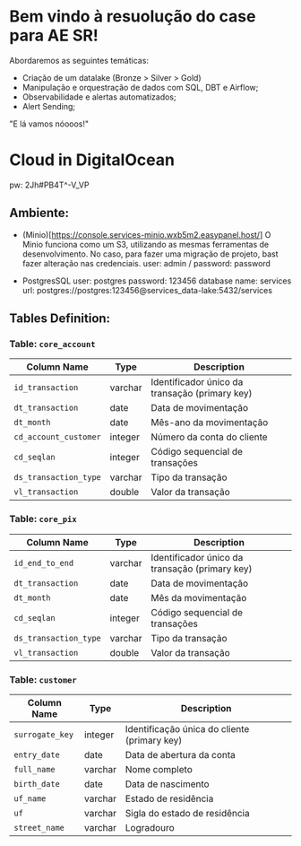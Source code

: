 # Bem vindo à resuolução do case para AE SR!
Abordaremos as seguintes temáticas:
* Criação de um datalake (Bronze > Silver > Gold)
* Manipulação e orquestração de dados com SQL, DBT e Airflow;
* Observabilidade e alertas automatizados;
* Alert Sending;

"E lá vamos nóooos!"


# Cloud in DigitalOcean
pw: 2Jh#PB4T^-V_VP
## Ambiente:
* (Minio)[https://console.services-minio.wxb5m2.easypanel.host/]
O Minio funciona como um S3, utilizando as mesmas ferramentas de desenvolvimento.
No caso, para fazer uma migração de projeto, bast fazer alteração nas credenciais.
user: admin / password: password

* PostgresSQL
user: postgres
password: 123456
database name: services
url: postgres://postgres:123456@services_data-lake:5432/services


## Tables Definition:

### Table: `core_account`
| Column Name          | Type       | Description                      |
|----------------------|------------|----------------------------------|
| `id_transaction`     | varchar    | Identificador único da transação (primary key) |
| `dt_transaction`     | date       | Data de movimentação             |
| `dt_month`           | date       | Mês-ano da movimentação          |
| `cd_account_customer`| integer    | Número da conta do cliente       |
| `cd_seqlan`          | integer    | Código sequencial de transações  |
| `ds_transaction_type`| varchar    | Tipo da transação                |
| `vl_transaction`     | double     | Valor da transação               |

### Table: `core_pix`
| Column Name          | Type       | Description                      |
|----------------------|------------|----------------------------------|
| `id_end_to_end`      | varchar    | Identificador único da transação (primary key) |
| `dt_transaction`     | date       | Data de movimentação             |
| `dt_month`           | date       | Mês da movimentação              |
| `cd_seqlan`          | integer    | Código sequencial de transações  |
| `ds_transaction_type`| varchar    | Tipo da transação                |
| `vl_transaction`     | double     | Valor da transação               |

### Table: `customer`
| Column Name          | Type       | Description                      |
|----------------------|------------|----------------------------------|
| `surrogate_key`      | integer    | Identificação única do cliente (primary key) |
| `entry_date`         | date       | Data de abertura da conta        |
| `full_name`          | varchar    | Nome completo                    |
| `birth_date`         | date       | Data de nascimento               |
| `uf_name`            | varchar    | Estado de residência             |
| `uf`                 | varchar    | Sigla do estado de residência    |
| `street_name`        | varchar    | Logradouro                       |
